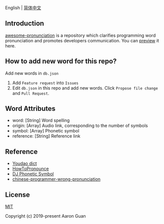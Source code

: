 English | [简体中文](./README-ZH.md)

## Introduction

[awesome-pronunciation](https://github.com/jeremy-ww/awesome-pronunciation) is a repository which clarifies programming word pronunciation and promotes developers communication.
You can [preview](https://github.com/jeremy-ww/awesome-pronunciation) it here.

## How to add new word for this repo?

Add new words in `db.json`

1. Add `Feature request` into `Issues`
2. Edit `db.json` in this repo and add new words. Click `Propose file change` and `Pull Request`.

## Word Attributes

- word: [String] Word spelling
- origin: [Array] Audio link, corresponding to the number of symbols
- symbol: [Array] Phonetic symbol
- reference: [String] Reference link

## Reference

- [Youdao dict](https://dict.youdao.com/)
- [HowToPronounce](http://www.howtopronounce.cc/)
- [DJ Phonetic Symbol](https://zh.wikipedia.org/wiki/DJ%E9%9F%B3%E6%A8%99)
- [chinese-programmer-wrong-pronunciation](https://github.com/shimohq/chinese-programmer-wrong-pronunciation)

## License

[MIT](./LICENSE)

Copyright (c) 2019-present Aaron Guan
